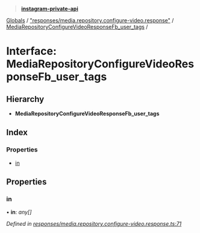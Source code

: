 > **[instagram-private-api](../README.md)**

[Globals](../README.md) / ["responses/media.repository.configure-video.response"](../modules/_responses_media_repository_configure_video_response_.md) / [MediaRepositoryConfigureVideoResponseFb_user_tags](_responses_media_repository_configure_video_response_.mediarepositoryconfigurevideoresponsefb_user_tags.md) /

# Interface: MediaRepositoryConfigureVideoResponseFb_user_tags

## Hierarchy

* **MediaRepositoryConfigureVideoResponseFb_user_tags**

## Index

### Properties

* [in](_responses_media_repository_configure_video_response_.mediarepositoryconfigurevideoresponsefb_user_tags.md#in)

## Properties

###  in

• **in**: *any[]*

*Defined in [responses/media.repository.configure-video.response.ts:71](https://github.com/dilame/instagram-private-api/blob/01eb399/src/responses/media.repository.configure-video.response.ts#L71)*